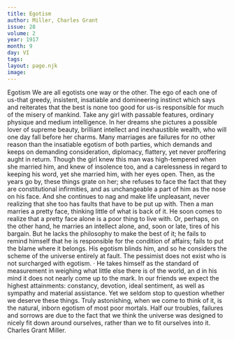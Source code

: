 ```yaml
---
title: Egotism
author: Miller, Charles Grant
issue: 28
volume: 2
year: 1917
month: 9
day: VI
tags:
layout: page.njk
image:
---
```

Egotism   We are all egotists one way or the other. The ego of each one of us-that greedy,   insistent, insatiable and domineering instinct which says and reiterates that the best is none too good for us-is responsible for much of the misery of mankind.   Take any girl with passable features, ordinary physique and medium intelligence. In   her dreams she pictures a possible lover of supreme beauty, brilliant intellect and inexhaustible wealth, who will one day fall before her charms.   Many marriages are failures for no other reason than the insatiable egotism of both parties, which demands and keeps on demanding consideration, diplomacy, flattery, yet never proffering aught in return.   Though the girl knew this man was high-tempered when she married him, and knew of insolence too, and a carelessness in regard to keeping his word, yet she married him, with her eyes open. Then, as the years go by, these things grate on her; she refuses to face the fact that they are constitutional infirmities, and as unchangeable a part of him as the nose on his face. And she continues to nag and make life unpleasant, never realizing that she too has faults that have to be put up with.   Then a man marries a pretty face, thinking little of what is back of it. He soon comes to realize that a pretty face alone is a poor thing to live with. Or, perhaps, on the other hand, he marries an intellect alone, and, soon or late, tires of his bargain. But he lacks the philosophy to make the best of it; he fails to remind himself that he is responsible for the condition of affairs; fails to put the blame where it belongs. His egotism blinds him, and so he considers the scheme of the universe entirely at fault.   The pessimist does not exist who is not surcharged with egotism. · He takes himself as the standard of measurement in weighing what little else there is of the world, an d in his mind it does not nearly come up to the mark.   In our friends we expect the highest attainments: constancy, devotion, ideal sentiment, as well as sympathy and material assistance. Yet we seldom stop to question whether we deserve these things.   Truly astonishing, when we come to think of it, is the natural, inborn egotism of most poor mortals.   Half our troubles, failures and sorrows are due to the fact that we think the universe was designed to nicely fit down around ourselves, rather than we to fit ourselves into it.   Charles Grant Miller.   


